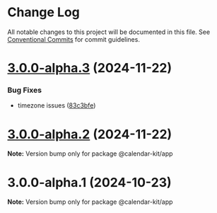 # Change Log

All notable changes to this project will be documented in this file.
See [Conventional Commits](https://conventionalcommits.org) for commit guidelines.

# [3.0.0-alpha.3](https://github.com/howljs/react-native-calendar-kit/compare/@calendar-kit/app@3.0.0-alpha.2...@calendar-kit/app@3.0.0-alpha.3) (2024-11-22)

### Bug Fixes

* timezone issues ([83c3bfe](https://github.com/howljs/react-native-calendar-kit/commit/83c3bfe7a9b0d3cdf46347f8106df1224765051f))

# [3.0.0-alpha.2](https://github.com/howljs/react-native-calendar-kit/compare/@calendar-kit/app@3.0.0-alpha.1...@calendar-kit/app@3.0.0-alpha.2) (2024-11-22)

**Note:** Version bump only for package @calendar-kit/app

# 3.0.0-alpha.1 (2024-10-23)

**Note:** Version bump only for package @calendar-kit/app
